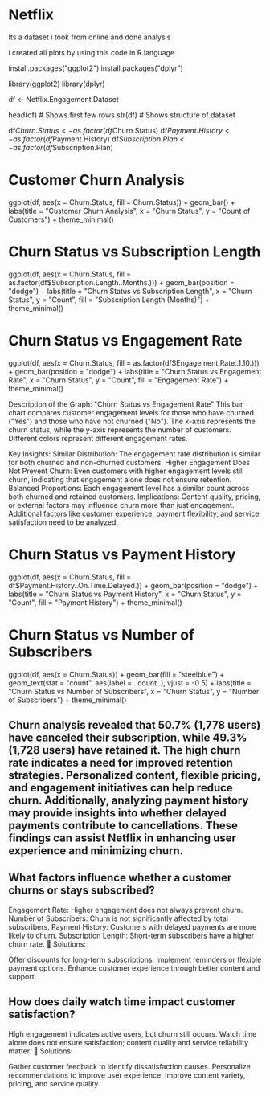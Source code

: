# Netflix
Its a dataset i took from online and done analysis

i created all plots by using this code in R language

install.packages("ggplot2")
install.packages("dplyr")

library(ggplot2) library(dplyr)

df <- Netflix.Engagement.Dataset

head(df) # Shows first few rows str(df) # Shows structure of dataset

df$Churn.Status <- as.factor(df$Churn.Status) df$Payment.History <- as.factor(df$Payment.History) df$Subscription.Plan <- as.factor(df$Subscription.Plan)

# Customer Churn Analysis

ggplot(df, aes(x = Churn.Status, fill = Churn.Status)) + geom_bar() + labs(title = "Customer Churn Analysis", x = "Churn Status", y = "Count of Customers") + theme_minimal()

# Churn Status vs Subscription Length

ggplot(df, aes(x = Churn.Status, fill = as.factor(df$Subscription.Length..Months.))) + geom_bar(position = "dodge") + labs(title = "Churn Status vs Subscription Length", x = "Churn Status", y = "Count", fill = "Subscription Length (Months)") + theme_minimal()

# Churn Status vs Engagement Rate

ggplot(df, aes(x = Churn.Status, fill = as.factor(df$Engagement.Rate..1.10.))) + geom_bar(position = "dodge") + labs(title = "Churn Status vs Engagement Rate", x = "Churn Status", y = "Count", fill = "Engagement Rate") + theme_minimal()

Description of the Graph: "Churn Status vs Engagement Rate"
This bar chart compares customer engagement levels for those who have churned ("Yes") and those who have not churned ("No"). The x-axis represents the churn status, while the y-axis represents the number of customers. Different colors represent different engagement rates.

Key Insights:
Similar Distribution: The engagement rate distribution is similar for both churned and non-churned customers.
Higher Engagement Does Not Prevent Churn: Even customers with higher engagement levels still churn, indicating that engagement alone does not ensure retention.
Balanced Proportions: Each engagement level has a similar count across both churned and retained customers.
Implications:
Content quality, pricing, or external factors may influence churn more than just engagement.
Additional factors like customer experience, payment flexibility, and service satisfaction need to be analyzed.

# Churn Status vs Payment History

ggplot(df, aes(x = Churn.Status, fill = df$Payment.History..On.Time.Delayed.)) + geom_bar(position = "dodge") + labs(title = "Churn Status vs Payment History", x = "Churn Status", y = "Count", fill = "Payment History") + theme_minimal()

# Churn Status vs Number of Subscribers
ggplot(df, aes(x = Churn.Status)) + geom_bar(fill = "steelblue") +
geom_text(stat = "count", aes(label = ..count..), vjust = -0.5) +
labs(title = "Churn Status vs Number of Subscribers", x = "Churn Status", y = "Number of Subscribers") + theme_minimal()

## Churn analysis revealed that 50.7% (1,778 users) have canceled their subscription, while 49.3% (1,728 users) have retained it. The high churn rate indicates a need for improved retention strategies. Personalized content, flexible pricing, and engagement initiatives can help reduce churn. Additionally, analyzing payment history may provide insights into whether delayed payments contribute to cancellations. These findings can assist Netflix in enhancing user experience and minimizing churn.

## What factors influence whether a customer churns or stays subscribed?
Engagement Rate: Higher engagement does not always prevent churn.
Number of Subscribers: Churn is not significantly affected by total subscribers.
Payment History: Customers with delayed payments are more likely to churn.
Subscription Length: Short-term subscribers have a higher churn rate.
🔹 Solutions:

Offer discounts for long-term subscriptions.
Implement reminders or flexible payment options.
Enhance customer experience through better content and support.

## How does daily watch time impact customer satisfaction?
High engagement indicates active users, but churn still occurs.
Watch time alone does not ensure satisfaction; content quality and service reliability matter.
🔹 Solutions:

Gather customer feedback to identify dissatisfaction causes.
Personalize recommendations to improve user experience.
Improve content variety, pricing, and service quality.

